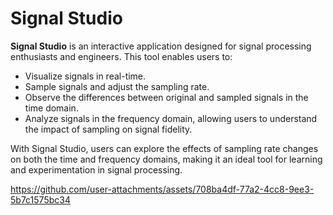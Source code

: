 # Signal Studio

**Signal Studio** is an interactive application designed for signal processing enthusiasts and engineers. This tool enables users to:

- Visualize signals in real-time.
- Sample signals and adjust the sampling rate.
- Observe the differences between original and sampled signals in the time domain.
- Analyze signals in the frequency domain, allowing users to understand the impact of sampling on signal fidelity.

With Signal Studio, users can explore the effects of sampling rate changes on both the time and frequency domains, making it an ideal tool for learning and experimentation in signal processing.


https://github.com/user-attachments/assets/708ba4df-77a2-4cc8-9ee3-5b7c1575bc34

